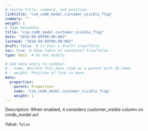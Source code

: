 ```yaml
---
# Course title, summary, and position.
linktitle: "csm_cmdb_model.customer_visible_flag"
summary: ""
weight: 1
# Page metadata.
title: "csm_cmdb_model.customer_visible_flag"
date: "2018-09-09T00:00:00Z"
lastmod: "2018-09-09T00:00:00Z"
draft: false  # Is this a draft? true/false
toc: true  # Show table of contents? true/false
type: docs  # Do not modify.

# Add menu entry to sidebar.
# - name: Declare this menu item as a parent with ID name.
# - weight: Position of link in menu.
menu:
  properties:
    parent: Properties
    name: "csm_cmdb_model.customer_visible_flag"
    weight: 1
---
```


Description: When enabled, it considers customer_visible column on cmdb_model acl


Value: `false`
